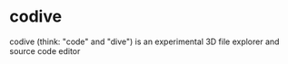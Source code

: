 # codive
codive (think: "code" and "dive") is an experimental 3D file explorer and source code editor
